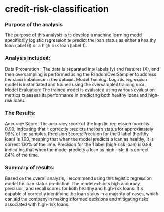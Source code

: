 # credit-risk-classification

### Purpose of the analysis
The purpose of this analysis is to develop a machine learning model specifically logistic regression to predict the loan status as either a healthy loan (label 0) or a high risk loan (label 1).

### Analysis included: 
Data Preparation : The data is separated into labels (y) and features (X), and then oversampling is performed using the RandomOverSampler to address the class imbalance in the dataset.
Model Training: Logistic regression model is instantiated and trained using the oversampled training data.
Model Evaluation: The trained model is evaluated using various evaluation metrics to assess its performance in predicting both healthy loans and high-risk loans.


### The Results: 
Accuracy Score: The accuracy score of the logistic regression model is 0.99, indicating that it correctly predicts the loan status for approximately 99% of the samples.
Precision Scores:Precision for the 0 label (healthy loan) is 1.00, meaning that when the model predicts a loan as healthy, it is correct 100% of the time. Precision for the 1 label (high-risk loan) is 0.84, indicating that when the model predicts a loan as high-risk, it is correct 84% of the time.

### Summary of results:

Based on the overall analysis, I recommend using this logistic regression model for loan status prediction. The model exhibits high accuracy, precision, and recall scores for both healthy and high-risk loans. It is capable of correctly identifying the loan status in a majority of cases, which can aid the company in making informed decisions and mitigating risks associated with high-risk loans.
